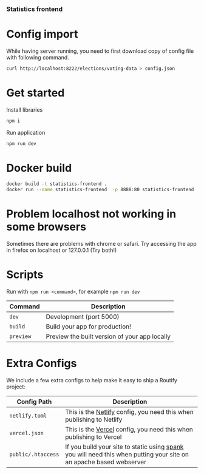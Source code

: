 
### Statistics frontend

# Config import
While having server running, you need to first download copy of config file with following command. 
```sh
curl http://localhost:8222/elections/voting-data > config.json
```

# Get started

Install libraries
```sh
npm i
```

Run application
```sh
npm run dev
```

# Docker build
```sh
docker build -t statistics-frontend .
docker run --name statistics-frontend  -p 8888:80 statistics-frontend
```

# Problem localhost not working in some browsers
Sometimes there are problems with chrome or safari. Try accessing the app in firefox on localhost or 127.0.0.1 (Try both!)


# Scripts

Run with `npm run <command>`, for example `npm run dev`

| Command   | Description                                   |
|-----------|-----------------------------------------------|
| `dev`     | Development (port 5000)                       |
| `build`   | Build your app for production!                |
| `preview` | Preview the built version of your app locally |


# Extra Configs
We include a few extra configs to help make it easy to ship a Routify project:

| Config Path        | Description                                                                                                                                                |
|--------------------|------------------------------------------------------------------------------------------------------------------------------------------------------------|
| `netlify.toml`     | This is the [Netlify](https://www.netlify.com/) config, you need this when publishing to Netlify                                                           |
| `vercel.json`      | This is the [Vercel](https://vercel.com/) config, you need this when publishing to Vercel                                                                  |
| `public/.htaccess` | If you build your site to static using [spank](https://www.npmjs.com/package/spank) you will need this when putting your site on an apache based webserver |